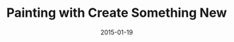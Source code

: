 ---
layout: post
title:  "Painting with Create Something New"
date:   2015-01-19
order:  1
start:  "4:00"
end:    "6:00"
categories: events
---